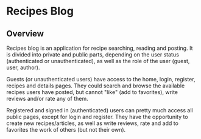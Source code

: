 # Recipes Blog

## Overview

Recipes blog is an application for recipe searching, reading and posting. It is divided into private and public parts, depending on the user status (authenticated or unauthenticated), as well as the role of the user (guest, user, author).

Guests (or unauthenticated users) have access to the home, login, register, recipes and details pages. They could search and browse the available recipes users have posted, but cannot "like" (add to favorites), write reviews and/or rate any of them.

Registered and signed in (authenticated) users can pretty much access all public pages, except for login and register. They have the opportunity to create new recipes/articles, as well as write reviews, rate and add to favorites the work of others (but not their own).